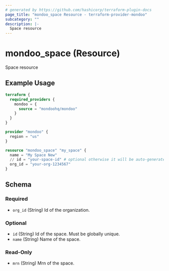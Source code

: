 ```yaml
---
# generated by https://github.com/hashicorp/terraform-plugin-docs
page_title: "mondoo_space Resource - terraform-provider-mondoo"
subcategory: ""
description: |-
  Space resource
---
```


# mondoo_space (Resource)

Space resource

## Example Usage

```terraform
terraform {
  required_providers {
    mondoo = {
      source = "mondoohq/mondoo"
    }
  }
}

provider "mondoo" {
  region = "us"
}

resource "mondoo_space" "my_space" {
  name = "My Space New"
  // id = "your-space-id" # optional otherwise it will be auto-generated
  org_id = "your-org-1234567"
}
```

<!-- schema generated by tfplugindocs -->
## Schema

### Required

- `org_id` (String) Id of the organization.

### Optional

- `id` (String) Id of the space. Must be globally unique.
- `name` (String) Name of the space.

### Read-Only

- `mrn` (String) Mrn of the space.
